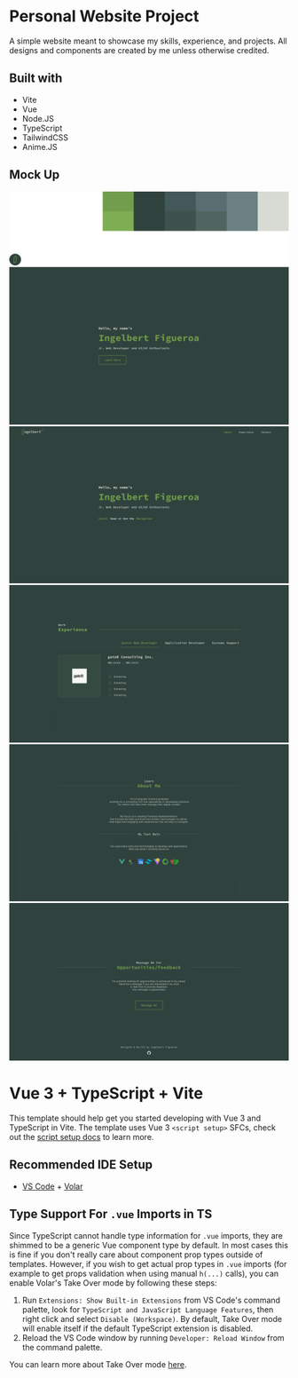 # Personal Website Project
A simple website meant to showcase my skills, experience, and projects. All designs and components are created by me unless otherwise credited.

## Built with
- Vite
- Vue
- Node.JS
- TypeScript
- TailwindCSS
- Anime.JS

## Mock Up
![Specs](https://github.com/treblegni/portfolio-reimagined/blob/main/design/Design-Specifications.png?raw=true)
![Landing Page](https://github.com/treblegni/portfolio-reimagined/blob/main/design/Landing-Page.png?raw=true)
![Home Page](https://github.com/treblegni/portfolio-reimagined/blob/main/design/Home-Page.png?raw=true)
![Experience Page](https://github.com/treblegni/portfolio-reimagined/blob/main/design/Experience-Page.png?raw=true)
![About Page](https://github.com/treblegni/portfolio-reimagined/blob/main/design/About-Page.png?raw=true)
![Contact Page](https://github.com/treblegni/portfolio-reimagined/blob/main/design/Contact-Page.png?raw=true)

# Vue 3 + TypeScript + Vite

This template should help get you started developing with Vue 3 and TypeScript in Vite. The template uses Vue 3 `<script setup>` SFCs, check out the [script setup docs](https://v3.vuejs.org/api/sfc-script-setup.html#sfc-script-setup) to learn more.

## Recommended IDE Setup

- [VS Code](https://code.visualstudio.com/) + [Volar](https://marketplace.visualstudio.com/items?itemName=Vue.volar)

## Type Support For `.vue` Imports in TS

Since TypeScript cannot handle type information for `.vue` imports, they are shimmed to be a generic Vue component type by default. In most cases this is fine if you don't really care about component prop types outside of templates. However, if you wish to get actual prop types in `.vue` imports (for example to get props validation when using manual `h(...)` calls), you can enable Volar's Take Over mode by following these steps:

1. Run `Extensions: Show Built-in Extensions` from VS Code's command palette, look for `TypeScript and JavaScript Language Features`, then right click and select `Disable (Workspace)`. By default, Take Over mode will enable itself if the default TypeScript extension is disabled.
2. Reload the VS Code window by running `Developer: Reload Window` from the command palette.

You can learn more about Take Over mode [here](https://github.com/johnsoncodehk/volar/discussions/471).

